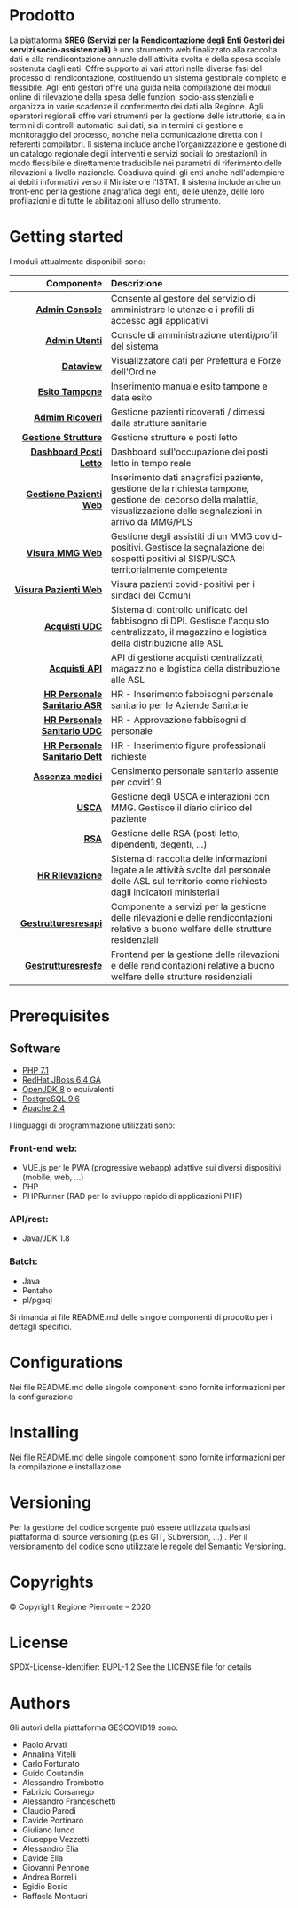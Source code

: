 # Prodotto

La piattaforma **SREG (Servizi per la Rendicontazione degli Enti Gestori dei servizi socio-assistenziali)** è uno strumento web finalizzato alla raccolta dati e alla rendicontazione annuale dell'attività svolta e della spesa sociale sostenuta dagli enti. Offre supporto ai vari attori nelle diverse fasi del processo di rendicontazione, costituendo un sistema gestionale completo e flessibile.
Agli enti gestori offre una guida nella compilazione dei moduli online di rilevazione della spesa delle funzioni socio-assistenziali e organizza in varie scadenze il conferimento dei dati alla Regione.
Agli operatori regionali offre vari strumenti per la gestione delle istruttorie, sia in termini di controlli automatici sui dati, sia in termini di gestione e monitoraggio del processo, nonché nella comunicazione diretta con i referenti compilatori.
Il sistema include anche l’organizzazione e gestione di un catalogo regionale degli interventi e servizi sociali (o prestazioni) in modo flessibile e direttamente traducibile nei parametri di riferimento delle rilevazioni a livello nazionale. Coadiuva quindi gli enti anche nell'adempiere ai debiti informativi verso il Ministero e l'ISTAT.
Il sistema include anche un front-end per la gestione anagrafica degli enti, delle utenze, delle loro profilazioni e di tutte le abilitazioni all’uso dello strumento.

# Getting started  
I moduli attualmente disponibili sono:  
  
| Componente | Descrizione |  
| ---------: | :---------- |  
| [**Admin Console**](https://github.com/regione-piemonte/gescovid19-adminconsole) | Consente al gestore del servizio di amministrare le utenze e i profili di accesso agli applicativi |  
| [**Admin Utenti**](https://github.com/regione-piemonte/gescovid19-adminutenti) | Console di amministrazione utenti/profili del sistema |  
| [**Dataview**](https://github.com/regione-piemonte/gescovid19-dataview) | Visualizzatore dati per Prefettura e Forze dell'Ordine |  
| [**Esito Tampone**](https://github.com/regione-piemonte/gescovid19-esitotampone) | Inserimento manuale esito tampone e data esito |  
| [**Admim Ricoveri**](https://github.com/regione-piemonte/gescovid19-adminricoveri) | Gestione pazienti ricoverati / dimessi dalla strutture sanitarie |  
| [**Gestione Strutture**](https://github.com/regione-piemonte/gescovid19-gestionestrutture) | Gestione strutture e posti letto |  
| [**Dashboard Posti Letto**](https://github.com/regione-piemonte/gescovid19-pazientiweb) | Dashboard sull'occupazione dei posti letto in tempo reale |  
|[**Gestione Pazienti Web**](https://github.com/regione-piemonte/gescovid19-gestionepazientiweb) | Inserimento dati anagrafici paziente, gestione della richiesta tampone, gestione del decorso della malattia, visualizzazione delle segnalazioni in arrivo da MMG/PLS |  
| [**Visura MMG Web**](https://github.com/regione-piemonte/gescovid19-pazientiweb) | Gestione degli assistiti di un MMG covid-positivi. Gestisce la segnalazione dei sospetti positivi al SISP/USCA territorialmente competente|  
| [**Visura Pazienti Web**](https://github.com/regione-piemonte/gescovid19-pazientiweb) | Visura pazienti covid-positivi per i sindaci dei Comuni |  
| [**Acquisti UDC**](https://github.com/regione-piemonte/gescovid19-acquistiudc) | Sistema di controllo unificato del fabbisogno di DPI. Gestisce l'acquisto centralizzato, il magazzino e logistica della distribuzione alle ASL |
| [**Acquisti API**](https://github.com/regione-piemonte/gescovid19-acquistiapi) | API di gestione acquisti centralizzati, magazzino e logistica della distribuzione alle ASL|
| [**HR Personale Sanitario ASR**](https://github.com/regione-piemonte/gescovi19-hrperssanitasr) | HR - Inserimento fabbisogni personale sanitario per le Aziende Sanitarie |
| [**HR Personale Sanitario UDC**](https://github.com/regione-piemonte/gescovid19-hrauthudc) | HR - Approvazione fabbisogni di personale |
| [**HR Personale Sanitario Dett**](https://github.com/regione-piemonte/gescovid19-hrinsdettpers) | HR - Inserimento figure professionali richieste |
| [**Assenza medici**](https://github.com/regione-piemonte/gescovid19-assmedici) | Censimento personale sanitario assente per covid19 |  
| [**USCA**](https://github.com/regione-piemonte/gescovid19-uscammgapi) | Gestione degli USCA e interazioni con MMG. Gestisce il diario clinico del paziente |    
| [**RSA**](https://github.com/regione-piemonte/gescovid19-rsa) | Gestione delle RSA (posti letto, dipendenti, degenti, ...) |
| [**HR Rilevazione**](https://github.com/regione-piemonte/gescovid19-hrril) | Sistema di raccolta delle informazioni legate alle attività svolte dal personale delle ASL sul territorio come richiesto dagli indicatori ministeriali |
| [**Gestrutturesresapi**](https://github.com/regione-piemonte/gestruttureresapi-) | Componente a servizi per la gestione delle rilevazioni e delle rendicontazioni relative a buono welfare delle strutture residenziali|
| [**Gestrutturesresfe**](https://github.com/regione-piemonte/gestruttureresfe) | Frontend per la gestione delle rilevazioni e delle rendicontazioni relative a buono welfare delle strutture residenziali|

  
# Prerequisites  
## Software  
- [PHP 7.1](https://www.php.net)  
- [RedHat JBoss 6.4 GA](https://developers.redhat.com/products/eap/download)  
- [OpenJDK 8](https://openjdk.java.net/install/) o equivalenti  
- [PostgreSQL 9.6](https://www.postgresql.org/download/)  
- [Apache 2.4](https://www.apache.org)  
  
I linguaggi di programmazione utilizzati sono:  
  
### Front-end web:  
  
- VUE.js per le PWA (progressive webapp) adattive sui diversi dispositivi (mobile, web, ...)  
- PHP  
- PHPRunner (RAD per lo sviluppo rapido di applicazioni PHP)  
  
### API/rest:  
  
- Java/JDK 1.8  
  
### Batch:  
  
- Java  
- Pentaho  
- pl/pgsql  
  
Si rimanda ai file README.md delle singole componenti di prodotto per i dettagli specifici.  
  
# Configurations  
Nei file README.md delle singole componenti sono fornite informazioni per la configurazione  
  
# Installing  
Nei file README.md delle singole componenti sono fornite informazioni per la compilazione e installazione  
  
# Versioning  
Per la gestione del codice sorgente può essere utilizzata qualsiasi piattaforma di source versioning (p.es GIT, Subversion, ...) . Per il versionamento del codice sono utilizzate le regole del [Semantic Versioning](http://semver.org/).
  
# Copyrights
© Copyright Regione Piemonte – 2020

# License
SPDX-License-Identifier: EUPL-1.2
See the LICENSE file for details  

# Authors  
Gli autori della piattaforma GESCOVID19 sono:  
  
- Paolo Arvati  
- Annalina Vitelli  
- Carlo Fortunato  
- Guido Coutandin  
- Alessandro Trombotto  
- Fabrizio Corsanego  
- Alessandro Franceschetti  
- Claudio Parodi  
- Davide Portinaro  
- Giuliano Iunco  
- Giuseppe Vezzetti  
- Alessandro Elia  
- Davide Elia  
- Giovanni Pennone  
- Andrea Borrelli  
- Egidio Bosio  
- Raffaela Montuori
